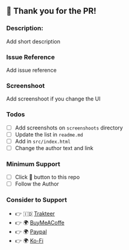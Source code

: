 ## 👋 Thank you for the PR!

### Description:

Add short description

### Issue Reference

Add issue reference

### Screenshoot

Add screenshoot if you change the UI

### Todos

- [ ] Add screenshots on `screenshoots` directory
- [ ] Update the list in `readme.md`
- [ ] Add in `src/index.html`
- [ ] Change the author text and link

### Minimum Support

- [ ] Click 🌟 button to this repo
- [ ] Follow the Author

### Consider to Support

- 👉 🇮🇩 [Trakteer](https://trakteer.id/mazipan?utm_source=github)
- 👉 🌍 [BuyMeACoffe](https://www.buymeacoffee.com/mazipan?utm_source=github)
- 👉 🌍 [Paypal](https://www.paypal.me/mazipan?utm_source=github)
- 👉 🌍 [Ko-Fi](https://ko-fi.com/mazipan)
